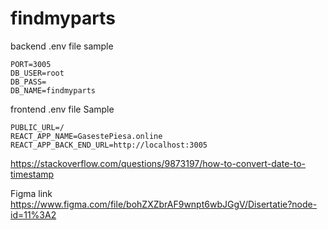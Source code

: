 # findmyparts


backend .env file sample
```
PORT=3005
DB_USER=root
DB_PASS=
DB_NAME=findmyparts
```

frontend .env file Sample
```
PUBLIC_URL=/
REACT_APP_NAME=GasestePiesa.online
REACT_APP_BACK_END_URL=http://localhost:3005
```


https://stackoverflow.com/questions/9873197/how-to-convert-date-to-timestamp
    

Figma link https://www.figma.com/file/bohZXZbrAF9wnpt6wbJGgV/Disertatie?node-id=11%3A2
